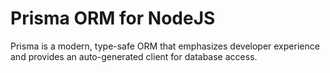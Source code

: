 # Prisma ORM for NodeJS
Prisma is a modern, type-safe ORM that emphasizes developer experience and provides an auto-generated client for database access.